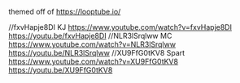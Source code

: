 themed off of https://looptube.io/

//fxvHapje8DI KJ https://www.youtube.com/watch?v=fxvHapje8DI https://youtu.be/fxvHapje8DI
//NLR3lSrqlww MC https://www.youtube.com/watch?v=NLR3lSrqlww https://youtu.be/NLR3lSrqlww
//XU9FfG0tKV8 Spart https://www.youtube.com/watch?v=XU9FfG0tKV8 https://youtu.be/XU9FfG0tKV8
